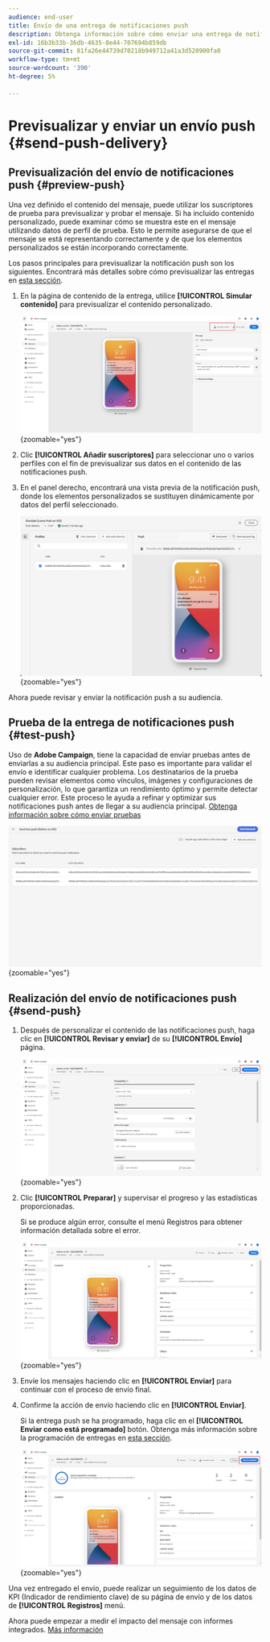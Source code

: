 ```yaml
---
audience: end-user
title: Envío de una entrega de notificaciones push
description: Obtenga información sobre cómo enviar una entrega de notificaciones push con Adobe Campaign Web
exl-id: 16b3b33b-36db-4635-8e44-707694b859db
source-git-commit: 81fa26e44739d70218b949712a41a3d520900fa0
workflow-type: tm+mt
source-wordcount: '390'
ht-degree: 5%

---
```


# Previsualizar y enviar un envío push {#send-push-delivery}

## Previsualización del envío de notificaciones push {#preview-push}

Una vez definido el contenido del mensaje, puede utilizar los suscriptores de prueba para previsualizar y probar el mensaje. Si ha incluido contenido personalizado, puede examinar cómo se muestra este en el mensaje utilizando datos de perfil de prueba. Esto le permite asegurarse de que el mensaje se está representando correctamente y de que los elementos personalizados se están incorporando correctamente.

Los pasos principales para previsualizar la notificación push son los siguientes. Encontrará más detalles sobre cómo previsualizar las entregas en [esta sección](../preview-test/preview-content.md).

1. En la página de contenido de la entrega, utilice **[!UICONTROL Simular contenido]** para previsualizar el contenido personalizado.

   ![](assets/push_send_1.png){zoomable=&quot;yes&quot;}

1. Clic **[!UICONTROL Añadir suscriptores]** para seleccionar uno o varios perfiles con el fin de previsualizar sus datos en el contenido de las notificaciones push.


   <!--Once your test subscribers are selected, click **[!UICONTROL Select]**.
    ![](assets/push_send_5.png){zoomable="yes"}-->

1. En el panel derecho, encontrará una vista previa de la notificación push, donde los elementos personalizados se sustituyen dinámicamente por datos del perfil seleccionado.

   ![](assets/push_send_7.png){zoomable=&quot;yes&quot;}

Ahora puede revisar y enviar la notificación push a su audiencia.

## Prueba de la entrega de notificaciones push {#test-push}

Uso de **Adobe Campaign**, tiene la capacidad de enviar pruebas antes de enviarlas a su audiencia principal. Este paso es importante para validar el envío e identificar cualquier problema.
Los destinatarios de la prueba pueden revisar elementos como vínculos, imágenes y configuraciones de personalización, lo que garantiza un rendimiento óptimo y permite detectar cualquier error. Este proceso le ayuda a refinar y optimizar sus notificaciones push antes de llegar a su audiencia principal. [Obtenga información sobre cómo enviar pruebas](../preview-test/test-deliveries.md#subscribers)

![](assets/push_send_6.png){zoomable=&quot;yes&quot;}

## Realización del envío de notificaciones push {#send-push}

1. Después de personalizar el contenido de las notificaciones push, haga clic en **[!UICONTROL Revisar y enviar]** de su **[!UICONTROL Envío]** página.

   ![](assets/push_send_2.png){zoomable=&quot;yes&quot;}

1. Clic **[!UICONTROL Preparar]** y supervisar el progreso y las estadísticas proporcionadas.

   Si se produce algún error, consulte el menú Registros para obtener información detallada sobre el error.

   ![](assets/push_send_3.png){zoomable=&quot;yes&quot;}

1. Envíe los mensajes haciendo clic en **[!UICONTROL Enviar]** para continuar con el proceso de envío final.

1. Confirme la acción de envío haciendo clic en **[!UICONTROL Enviar]**.

   Si la entrega push se ha programado, haga clic en el **[!UICONTROL Enviar como está programado]** botón. Obtenga más información sobre la programación de entregas en [esta sección](../msg/gs-messages.md#schedule-the-delivery-sending).

   ![](assets/push_send_4.png){zoomable=&quot;yes&quot;}

Una vez entregado el envío, puede realizar un seguimiento de los datos de KPI (Indicador de rendimiento clave) de su página de envío y de los datos de **[!UICONTROL Registros]** menú.

Ahora puede empezar a medir el impacto del mensaje con informes integrados. [Más información](../reporting/push-report.md)
